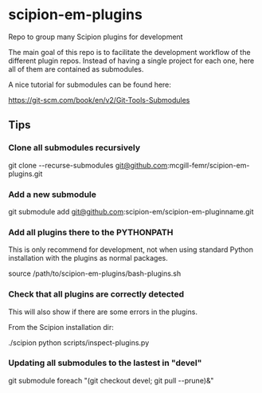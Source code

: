 # scipion-em-plugins
Repo to group many Scipion plugins for development

The main goal of this repo is to facilitate the development workflow of the different plugin repos.
Instead of having a single project for each one, here all of them are contained as submodules. 

A nice tutorial for submodules can be found here:

https://git-scm.com/book/en/v2/Git-Tools-Submodules

## Tips

### Clone all submodules recursively

git clone --recurse-submodules git@github.com:mcgill-femr/scipion-em-plugins.git

### Add a new submodule
git submodule add git@github.com:scipion-em/scipion-em-pluginname.git

### Add all plugins there to the PYTHONPATH

This is only recommend for development, not when using standard Python installation with the plugins as normal packages.

source /path/to/scipion-em-plugins/bash-plugins.sh

### Check that all plugins are correctly detected 

This will also show if there are some errors in the plugins.

From the Scipion installation dir:

./scipion python scripts/inspect-plugins.py

### Updating all submodules to the lastest in "devel"
git submodule foreach "(git checkout devel; git pull --prune)&"
